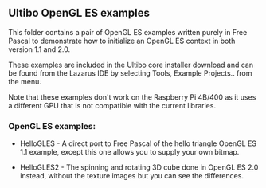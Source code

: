 ## Ultibo OpenGL ES examples

This folder contains a pair of OpenGL ES examples written purely in Free Pascal to demonstrate how to initialize an OpenGL ES context in both version 1.1 and 2.0.

These examples are included in the Ultibo core installer download and can be found from the Lazarus IDE by selecting Tools, Example Projects.. from the menu.

Note that these examples don't work on the Raspberry Pi 4B/400 as it uses a different GPU that is not compatible with the current libraries.

### OpenGL ES examples:

* HelloGLES - A direct port to Free Pascal of the hello triangle OpenGL ES 1.1 example, except this one allows you to supply your own bitmap.

* HelloGLES2 - The spinning and rotating 3D cube done in OpenGL ES 2.0 instead, without the texture images but you can see the differences.
